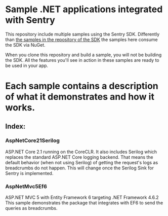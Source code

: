 # Sample .NET applications integrated with Sentry

This repository include multiple samples using the Sentry SDK. Differently than [the samples in the repository of the SDK](https://github.com/getsentry/sentry-dotnet/tree/master/samples) 
the samples here consume the SDK via NuGet.

When you clone this repository and build a sample, you will not be building the SDK.
All the features you'll see in action in these samples are ready to be used in your app.

# Each sample contains a description of what it demonstrates and how it works.

## Index:

### AspNetCore21Serilog 

ASP.NET Core 2.1 running on the CoreCLR.
It also includes Serilog which replaces the standard ASP.NET Core logging backend.
That means the default behavior (when not using Serilog) of getting the request's logs as breadcrumbs do not happen.
This will change once the Serilog Sink for Sentry is implemented.


### AspNetMvc5Ef6

ASP.NET MVC 5 with Entity Framework 6 targeting .NET Framework 4.6.2
This sample demonstrates the package that integrates with EF6 to send the queries as breadcrumbs.